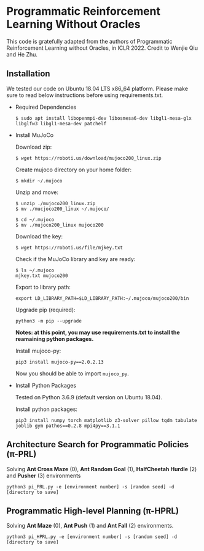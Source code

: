 # Programmatic Reinforcement Learning Without Oracles

This code is gratefully adapted from the authors of Programmatic Reinforcement Learning without Oracles, in ICLR 2022. Credit to Wenjie Qiu and He Zhu.

## Installation

We tested our code on Ubuntu 18.04 LTS x86_64 platform. Please make sure to read below instructions before using requirements.txt.

- Required Dependencies

    ```
    $ sudo apt install libopenmpi-dev libosmesa6-dev libgl1-mesa-glx libglfw3 libgl1-mesa-dev patchelf
    ```

- Install MuJoCo

    Download zip:

    ```
    $ wget https://roboti.us/download/mujoco200_linux.zip
    ```

    Create mujoco directory on your home folder:

    ```
    $ mkdir ~/.mujoco
    ```

    Unzip and move:

    ```
    $ unzip ./mujoco200_linux.zip 
    $ mv ./mucjoco200_linux ~/.mujoco/

    $ cd ~/.mujoco 
    $ mv ./mujoco200_linux mujoco200
    ```

    Download the key:
    ```
    $ wget https://roboti.us/file/mjkey.txt
    ```

    Check if the MuJoCo library and key are ready:
    ```
    $ ls ~/.mujoco
    mjkey.txt mujoco200
    ```

    Export to library path:

    ```
    export LD_LIBRARY_PATH=$LD_LIBRARY_PATH:~/.mujoco/mujoco200/bin
    ```

    Upgrade pip (required):

    ```
    python3 -m pip --upgrade
    ```

    **Notes: at this point, you may use requirements.txt to install the reamaining python packages.**

    Install mujoco-py:

    ```
    pip3 install mujoco-py==2.0.2.13
    ```

    Now you should be able to import `mujoco_py`.

- Install Python Packages

    Tested on Python 3.6.9 (default version on Ubuntu 18.04).

    Install python packages:

    ```
    pip3 install numpy torch matplotlib z3-solver pillow tqdm tabulate joblib gym pathos==0.2.8 mpi4py==3.1.1
    ```


## Architecture Search for Programmatic Policies (π-PRL)

Solving **Ant Cross Maze** (0), **Ant Random Goal** (1), **HalfCheetah Hurdle** (2) and **Pusher** (3) environments

```
python3 pi_PRL.py -e [environment number] -s [random seed] -d [directory to save]
```


## Programmatic High-level Planning (π-HPRL)

Solving **Ant Maze** (0), **Ant Push** (1) and **Ant Fall** (2) environments.

```
python3 pi_HPRL.py -e [environment number] -s [random seed] -d [directory to save]
```
